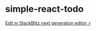 # simple-react-todo

[Edit in StackBlitz next generation editor ⚡️](https://stackblitz.com/~/github.com/AdamShaikhJs/simple-react-todo)